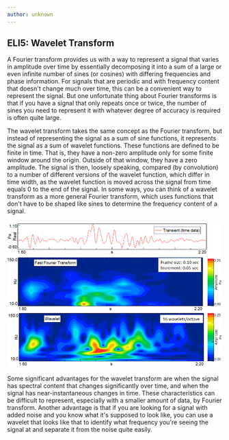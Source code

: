 ```yaml
---
author: unknown
---
```

## ELI5: Wavelet Transform

A Fourier transform provides us with a way to represent a signal that varies in amplitude over time by essentially decomposing it into a sum of a large or even infinite number of sines (or cosines) with differing frequencies and phase information. For signals that are periodic and with frequency content that doesn't change much over time, this can be a convenient way to represent the signal. But one unfortunate thing about Fourier transforms is that if you have a signal that only repeats once or twice, the number of sines you need to represent it with whatever degree of accuracy is required is often quite large.

The wavelet transform takes the same concept as the Fourier transform, but instead of representing the signal as a sum of sine functions, it represents the signal as a sum of wavelet functions. These functions are defined to be finite in time. That is, they have a non-zero amplitude only for some finite window around the origin. Outside of that window, they have a zero amplitude. The signal is then, loosely speaking, compared (by convolution) to a number of different versions of the wavelet function, which differ in time width, as the wavelet function is moved across the signal from time equals 0 to the end of the signal. In some ways, you can think of a wavelet transform as a more general Fourier transform, which uses functions that don't have to be shaped like sines to determine the frequency content of a signal.

![](https://raw.githubusercontent.com/Silverlined/silverlined.github.io/main/res/wavelet.png)

Some significant advantages for the wavelet transform are when the signal has spectral content that changes significantly over time, and when the signal has near-instantaneous changes in time. These characteristics can be difficult to represent, especially with a smaller amount of data, by Fourier transform. Another advantage is that if you are looking for a signal with added noise and you know what it's supposed to look like, you can use a wavelet that looks like that to identify what frequency you're seeing the signal at and separate it from the noise quite easily.

